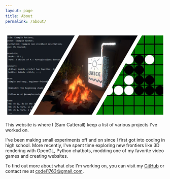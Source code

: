 ```yaml
---
layout: page
title: About
permalink: /about/
---
```


![Banner for the About page](assets/images/aboutbanner.png)

This website is where I (Sam Catterall) keep a list of various projects I've worked on. 

I've been making small experiments off and on since I first got into coding in high school. More recently, I've spent time exploring new frontiers like 3D rendering with OpenGL, Python chatbots, modding one of my favorite video games and creating websites.

To find out more about what else I'm working on, you can visit my [GitHub](https://github.com/codelazarus14) or contact me at [codel1763@gmail.com]().

